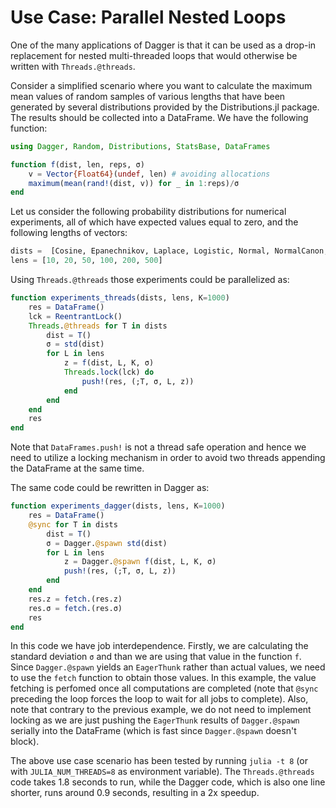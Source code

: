 # Use Case: Parallel Nested Loops

One of the many applications of Dagger is that it can be used as a drop-in
replacement for nested multi-threaded loops that would otherwise be written
with `Threads.@threads`.

Consider a simplified scenario where you want to calculate the maximum mean
values of random samples of various lengths that have been generated by several
distributions provided by the Distributions.jl package. The results should be
collected into a DataFrame. We have the following function:

```julia
using Dagger, Random, Distributions, StatsBase, DataFrames

function f(dist, len, reps, σ)
    v = Vector{Float64}(undef, len) # avoiding allocations
    maximum(mean(rand!(dist, v)) for _ in 1:reps)/σ
end
```

Let us consider the following probability distributions for numerical
experiments, all of which have expected values equal to zero, and the following
lengths of vectors:

```julia
dists =  [Cosine, Epanechnikov, Laplace, Logistic, Normal, NormalCanon, PGeneralizedGaussian, SkewNormal, SkewedExponentialPower, SymTriangularDist]
lens = [10, 20, 50, 100, 200, 500]
```

Using `Threads.@threads` those experiments could be parallelized as:

```julia
function experiments_threads(dists, lens, K=1000)
    res = DataFrame()
    lck = ReentrantLock()
    Threads.@threads for T in dists
        dist = T()
        σ = std(dist)
        for L in lens
            z = f(dist, L, K, σ)
            Threads.lock(lck) do
                push!(res, (;T, σ, L, z))
            end
        end
    end
    res
end
```

Note that `DataFrames.push!` is not a thread safe operation and hence we need
to utilize a locking mechanism in order to avoid two threads appending the
DataFrame at the same time.

The same code could be rewritten in Dagger as:

```julia
function experiments_dagger(dists, lens, K=1000)
    res = DataFrame()
    @sync for T in dists
        dist = T()
        σ = Dagger.@spawn std(dist)
        for L in lens
            z = Dagger.@spawn f(dist, L, K, σ)
            push!(res, (;T, σ, L, z))
        end
    end
    res.z = fetch.(res.z)
    res.σ = fetch.(res.σ)
    res
end
```

In this code we have job interdependence. Firstly, we are calculating the
standard deviation `σ` and than we are using that value in the function `f`.
Since `Dagger.@spawn` yields an `EagerThunk` rather than actual values, we need
to use the `fetch` function to obtain those values. In this example, the value
fetching is perfomed once all computations are completed (note that `@sync`
preceding the loop forces the loop to wait for all jobs to complete). Also,
note that contrary to the previous example, we do not need to implement locking
as we are just pushing the `EagerThunk` results of `Dagger.@spawn` serially
into the DataFrame (which is fast since `Dagger.@spawn` doesn't block).

The above use case scenario has been tested by running `julia -t 8` (or with
`JULIA_NUM_THREADS=8` as environment variable). The `Threads.@threads` code
takes 1.8 seconds to run, while the Dagger code, which is also one line
shorter, runs around 0.9 seconds, resulting in a 2x speedup.
